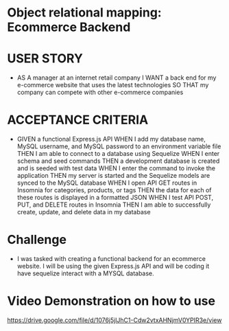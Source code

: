 # Object relational mapping: Ecommerce Backend

# USER STORY
* AS A manager at an internet retail company
I WANT a back end for my e-commerce website that uses the latest technologies
SO THAT my company can compete with other e-commerce companies

# ACCEPTANCE CRITERIA 
* GIVEN a functional Express.js API
WHEN I add my database name, MySQL username, and MySQL password to an environment variable file
THEN I am able to connect to a database using Sequelize
WHEN I enter schema and seed commands
THEN a development database is created and is seeded with test data
WHEN I enter the command to invoke the application
THEN my server is started and the Sequelize models are synced to the MySQL database
WHEN I open API GET routes in Insomnia for categories, products, or tags
THEN the data for each of these routes is displayed in a formatted JSON
WHEN I test API POST, PUT, and DELETE routes in Insomnia
THEN I am able to successfully create, update, and delete data in my database

# Challenge
* I was tasked with creating a functional backend for an ecommerce website. I will be using the given Express.js API and will be coding it have sequelize interact with a MYSQL database.

# Video Demonstration on how to use
https://drive.google.com/file/d/1076j5jlJhC1-Cdw2vtxAHNjmV0YPIR3e/view
